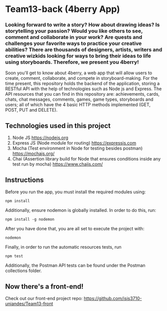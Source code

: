 # Team13-back (4berry App)
### Looking forward to write a story? How about drawing ideas? Is storytelling your passion? Would you like others to see, comment and collaborate in your work? Are quests and challenges your favorite ways to practice your creative abilities? There are thousands of designers, artists, writers and creative wizkids looking for ways to bring their ideas to life using storyboards. Therefore, we present you 4berry!

Soon you'll get to know about 4berry, a web app that will allow users to create, comment, collaborate, and compete in storyboard-making. For the time present, this repository holds the backend of the application, storing a RESTful API with the help of technologies such as Node js and Express. The API resources that you can find in this repository are: achievements, cards, chats, chat messages, comments, games, game types, storyboards and users; all of which have the 4 basic HTTP methods implemented (GET, POST, PUT and DELETE).  

## Technologies used in this project

1. Node JS https://nodejs.org
2. Express JS (Node module for routing) https://expressjs.com
3. Mocha (Test environment in Node for testing besides postman) https://mochajs.org/
4. Chai (Assertion library build for Node that ensures conditions inside any test run by mocha) https://www.chaijs.com/

## Instructions

Before you run the app, you must install the required modules using:

    npm install
            
Additionally, ensure nodemon is globally installed. In order to do this, run:

    npm install -g nodemon

After you have done that, you are all set to execute the project with:

    nodemon
 
 Finally, in order to run the automatic resources tests, run
    
    npm test
    
Additionally, the Postman API tests can be found under the Postman collections folder.    

## Now there's a front-end!

Check out our front-end project repo: https://github.com/isis3710-uniandes/Team13-front
